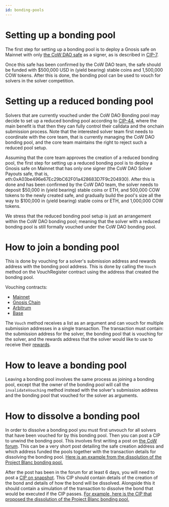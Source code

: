 ```yaml
---
id: bonding-pools
---
```


# Setting up a bonding pool
The first step for setting up a bonding pool is to deploy a Gnosis safe on Mainnet with only [the CoW DAO safe](https://etherscan.io/address/0xcA771eda0c70aA7d053aB1B25004559B918FE662) as a signer, as is described in [CIP-7](https://snapshot.box/#/s:cow.eth/proposal/0x267edf7a0bd3c771cfca763322f011ee106d8d5158612c11da29183260d1dba7).

Once this safe has been confirmed by the CoW DAO team, the safe should be funded with \$500,000 USD in (yield bearing) stable coins and 1,500,000 COW tokens. After this is done, the bonding pool can be used to vouch for solvers in the solver competition.

# Setting up a reduced bonding pool
Solvers that are currently vouched under the CoW DAO Bonding pool may decide to set up a reduced bonding pool according to [CIP-44](https://snapshot.box/#/s:cow.eth/proposal/0x1b6f1171633ec3d20c4370db37074aa1bd830486d4d0d6c26165915cc42d9412), where the main benefit is that then they can fully control their calldata and the onchain submission process. Note that the interested solver team first needs to coordinate with the core team, that is currently managing the CoW DAO bonding pool, and the core team maintains the right to reject such a reduced pool setup.

Assuming that the core team approves the creation of a reduced bonding pool, the first step for setting up a reduced bonding pool is to deploy a Gnosis safe on Mainnet that has only one signer (the CoW DAO Solver Payouts safe, that is, eth:0xA03be496e67Ec29bC62F01a428683D7F9c204930). After this is done and has been confirmed by the CoW DAO team, the solver needs to deposit \$50,000 in (yield bearing) stable coins or ETH, and 500,000 COW tokens to the newly created safe, and gradually build the pool's size all the way to \$100,000 in (yield bearing) stable coins or ETH, and 1,000,000 COW tokens.

We stress that the reduced bonding pool setup is just an arrangement within the CoW DAO bonding pool; meaning that the solver with a reduced bonding pool is still formally vouched under the CoW DAO bonding pool.

# How to join a bonding pool
This is done by vouching for a solver's submission address and rewards address with the bonding pool address. This is done by calling the `Vouch` method on the VouchRegister contract using the address that created the bonding pool.

Vouching contracts:
- [Mainnet](https://etherscan.io/address/0xb422f2520b0b7FD86f7DA61b32Cc631A59ed7E8F)
- [Gnosis Chain](https://gnosisscan.io/address/0xAAA4De096D02AE21729aA31D967E148D4e3Ae501)
- [Arbitrum](https://arbiscan.io/address/0xAAA4De096D02AE21729aA31D967E148D4e3Ae501)
- [Base](https://basescan.org/address/0xAAA4De096D02AE21729aA31D967E148D4e3Ae501)

The `Vouch` method receives a list as an argument and can vouch for multiple submission addresses in a single transaction. The transaction must contain: the submission address for the solver, the bonding pool that is vouching for the solver, and the rewards address that the solver would like to use to receive their [rewards](/cow-protocol/reference/core/auctions/rewards).

# How to leave a bonding pool
Leaving a bonding pool involves the same process as joining a bonding pool, except that the owner of the bonding pool will call the `invalidateVouching` method instead with the solver's submission address and the bonding pool that vouched for the solver as arguments.

# How to dissolve a bonding pool
In order to dissolve a bonding pool you must first unvouch for all solvers that have been vouched for by this bonding pool. Then you can post a CIP to unwind the bonding pool. This involves first writing a post on [the CoW forum](https://forum.cow.fi/). This can be a very short post detailing the safe creation address and which address funded the pools together with the transaction details for dissolving the bonding pool. [Here is an example from the dissolution of the Project Blanc bonding pool.](https://forum.cow.fi/t/cip-54-dissolve-project-blanc-bonding-pool/2645)

After the post has been in the forum for at least 6 days, you will need to post a [CIP on snapshot](https://snapshot.box/#/s:cow.eth). This CIP should contain details of the creation of the bond and details of how the bond will be dissolved. Alongside this it should contain a simulation of the transaction to dissolve the bond that would be executed if the CIP passes. [For example, here is the CIP that proposed the dissolution of the Project Blanc bonding pool.](https://snapshot.box/#/s:cow.eth/proposal/0x2638ee59df1f402421fe69abe76cd0154ec32d8b4ad88a136318c6c8c76b210d)
